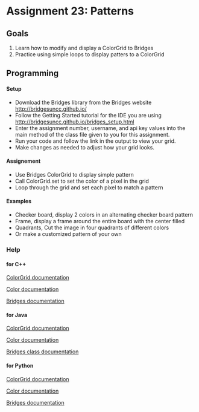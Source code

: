 Assignment 23: Patterns
=======================

Goals
-----
1) Learn how to modify and display a ColorGrid to Bridges
2) Practice using simple loops to display patters to a ColorGrid

Programming
-----------
#### Setup
- Download the Bridges library from the Bridges website http://bridgesuncc.github.io/
- Follow the Getting Started tutorial for the IDE you are using http://bridgesuncc.github.io/bridges_setup.html
- Enter the assignment number, username, and api key values into the main method of the class file given to you for this assignment.
- Run your code and follow the link in the output to view your grid.
- Make changes as needed to adjust how your grid looks.

#### Assignement
- Use Bridges ColorGrid to display simple pattern
- Call ColorGrid.set to set the color of a pixel in the grid
- Loop through the grid and set each pixel to match a pattern

#### Examples
- Checker board, display 2 colors in an alternating checker board pattern
- Frame, display a frame around the entire board with the center filled
- Quadrants, Cut the image in four quadrants of different colors
- Or make a customized pattern of your own

### Help
#### for C++

[ColorGrid documentation](http://bridgesuncc.github.io/doc/cxx-api/current/html/classbridges_1_1_color_grid.html)

[Color documentation](http://bridgesuncc.github.io/doc/cxx-api/current/html/classbridges_1_1_color.html)

[Bridges documentation](http://bridgesuncc.github.io/doc/cxx-api/current/html/classes.html)

#### for Java

[ColorGrid documentation](http://bridgesuncc.github.io/doc/java-api/current/html/classbridges_1_1base_1_1_color_grid.html)

[Color documentation](http://bridgesuncc.github.io/doc/java-api/current/html/classbridges_1_1base_1_1_color.html)

[Bridges class documentation](http://bridgesuncc.github.io/doc/java-api/current/html/namespacebridges_1_1base.html)

#### for Python

[ColorGrid documentation](http://bridgesuncc.github.io/doc/python-api/current/html/classbridges_1_1color__grid_1_1_color_grid.html)

[Color documentation](http://bridgesuncc.github.io/doc/python-api/current/html/classbridges_1_1color_1_1_color.html)

[Bridges documentation](http://bridgesuncc.github.io/doc/python-api/current/html/classbridges_1_1bridges_1_1_bridges.html)
